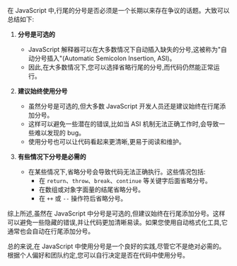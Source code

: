 在 JavaScript 中,行尾的分号是否必须是一个长期以来存在争议的话题。大致可以总结如下:

1. **分号是可选的**
   - JavaScript 解释器可以在大多数情况下自动插入缺失的分号,这被称为"自动分号插入"(Automatic Semicolon Insertion, ASI)。
   - 因此,在大多数情况下,您可以选择省略行尾的分号,而代码仍然能正常运行。

2. **建议始终使用分号**
   - 虽然分号是可选的,但大多数 JavaScript 开发人员还是建议始终在行尾添加分号。
   - 这样可以避免一些潜在的错误,比如当 ASI 机制无法正确工作时,会导致一些难以发现的 bug。
   - 使用分号也可以让代码看起来更清晰,更易于阅读和维护。

3. **有些情况下分号是必需的**
   - 在某些情况下,省略分号会导致代码无法正确执行。这些情况包括:
     - 在 `return`、`throw`、`break`、`continue` 等关键字后面省略分号。
     - 在数组或对象字面量的结尾省略分号。
     - 在 `++` 或 `--` 操作符后省略分号。

综上所述,虽然在 JavaScript 中分号是可选的,但建议始终在行尾添加分号。这样可以避免一些隐藏的错误,并让代码更加清晰易读。如果您使用自动格式化工具,它通常也会自动在行尾添加分号。

总的来说,在 JavaScript 中使用分号是一个良好的实践,尽管它不是绝对必需的。根据个人偏好和团队约定,您可以自行决定是否在代码中使用分号。